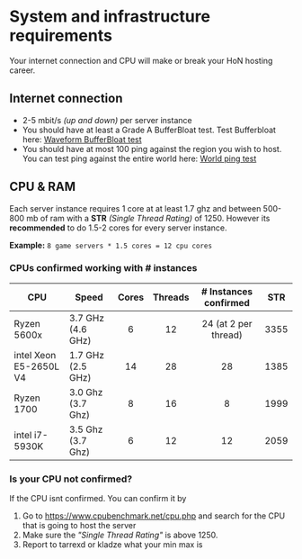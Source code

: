 # System and infrastructure requirements
Your internet connection and CPU will make or break your HoN hosting career. 

## Internet connection
* 2-5 mbit/s _(up and down)_ per server instance
* You should have at least a Grade A BufferBloat test. Test Bufferbloat here: [Waveform BufferBloat test](https://www.waveform.com/tools/bufferbloat)
* You should have at most 100 ping against the region you wish to host. You can test ping against the entire world here: [World ping test](https://www.meter.net/tools/world-ping-test/)

## CPU & RAM
Each server instance requires 1 core at at least 1.7 ghz and between 500-800 mb of ram with a **STR** *(Single Thread Rating)* of 1250. However its **recommended** to do 1.5-2 cores for every server instance.

**Example:** `8 game servers * 1.5 cores = 12 cpu cores`

### CPUs confirmed working with # instances

| CPU                    | Speed             | Cores | Threads | # Instances confirmed | STR  |
| ---------------------- | ----------------- |:-----:|:-------:|:---------------------:|:----:|
| Ryzen 5600x            | 3.7 GHz (4.6 GHz) | 6     | 12      | 24 (at 2 per thread)                    | 3355 |
| intel Xeon E5-2650L V4 | 1.7 GHz (2.5 GHz) | 14    | 28      | 28                    | 1385 |
| Ryzen 1700             | 3.0 Ghz (3.7 Ghz) | 8     | 16      | 8                     | 1999 |
| intel i7-5930K         | 3.5 Ghz (3.7 Ghz) | 6     | 12      | 12                    | 2059 |


### Is your CPU not confirmed?

If the CPU isnt confirmed. You can confirm it by

1. Go to https://www.cpubenchmark.net/cpu.php and search for the CPU that is going to host the server
2. Make sure the _"Single Thread Rating"_ is above 1250. 
3. Report to tarrexd or kladze what your min max is
